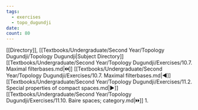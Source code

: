 ```yaml
---
tags:
  - exercises
  - topo_dugundji
date: 
count: 80
---
```

[[Directory]], [[Textbooks/Undergraduate/Second Year/Topology Dugundji/Topology Dugundji|Subject Directory]]
[[Textbooks/Undergraduate/Second Year/Topology Dugundji/Exercises/10.7. Maximal filterbases.md|🞀🞀]] [[Textbooks/Undergraduate/Second Year/Topology Dugundji/Exercises/10.7. Maximal filterbases.md|◀]] [[Textbooks/Undergraduate/Second Year/Topology Dugundji/Exercises/11.2. Special properties of compact spaces.md|▶]] [[Textbooks/Undergraduate/Second Year/Topology Dugundji/Exercises/11.10. Baire spaces; category.md|🞂🞂]]
1. 